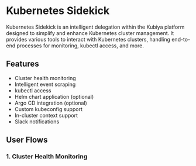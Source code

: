 # Kubernetes Sidekick

Kubernetes Sidekick is an intelligent delegation within the Kubiya platform designed to simplify and enhance Kubernetes cluster management. It provides various tools to interact with Kubernetes clusters, handling end-to-end processes for monitoring, kubectl access, and more.

## Features

- Cluster health monitoring
- Intelligent event scraping
- kubectl access
- Helm chart application (optional)
- Argo CD integration (optional)
- Custom kubeconfig support
- In-cluster context support
- Slack notifications

## User Flows

### 1. Cluster Health Monitoring

